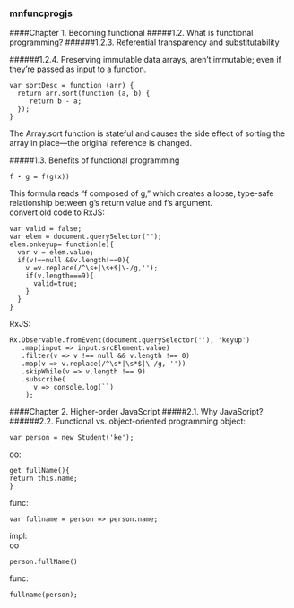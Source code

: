 ### mnfuncprogjs
####Chapter 1. Becoming functional
#####1.2. What is functional programming?
######1.2.3. Referential transparency and substitutability


######1.2.4. Preserving immutable data
arrays, aren’t immutable; even if they’re passed as input to a function.
```
var sortDesc = function (arr) {
  return arr.sort(function (a, b) {
     return b - a;
  });
}
```
The Array.sort function is stateful and causes the side effect of sorting the array in place—the original reference is changed.


#####1.3. Benefits of functional programming
```
f • g = f(g(x))
```
This formula reads “f composed of g,” which creates a loose, type-safe relationship between g’s return value and f’s argument.  
convert old code to RxJS:
```
var valid = false;
var elem = document.querySelector("");
elem.onkeyup= function(e){
  var v = elem.value;
  if(v!==null &&v.length!==0){
    v =v.replace(/^\s+|\s+$|\-/g,'');
    if(v.length===9){
      valid=true;
    }
  }
}
```
RxJS:
```
Rx.Observable.fromEvent(document.querySelector(''), 'keyup')
   .map(input => input.srcElement.value)
   .filter(v => v !== null && v.length !== 0)
   .map(v => v.replace(/^\s*|\s*$|\-/g, ''))
   .skipWhile(v => v.length !== 9)
   .subscribe(
      v => console.log(``)
    );
```
####Chapter 2. Higher-order JavaScript
#####2.1. Why JavaScript?
######2.2. Functional vs. object-oriented programming
object:
```
var person = new Student('ke');
```
oo:
```
get fullName(){
return this.name;
}
```
func:
```
var fullname = person => person.name;
```
impl:  
oo
```
person.fullName()
```
func:
```
fullname(person);
```

